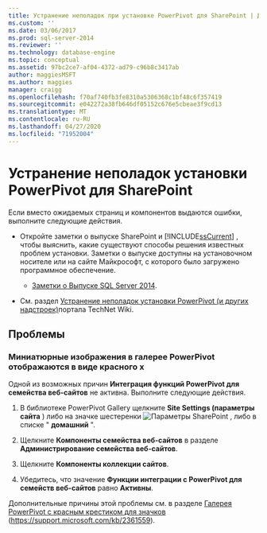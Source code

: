 ```yaml
---
title: Устранение неполадок при установке PowerPivot для SharePoint | Документация Майкрософт
ms.custom: ''
ms.date: 03/06/2017
ms.prod: sql-server-2014
ms.reviewer: ''
ms.technology: database-engine
ms.topic: conceptual
ms.assetid: 97bc2ce7-af04-4372-ad79-c96b8c3417ab
author: maggiesMSFT
ms.author: maggies
manager: craigg
ms.openlocfilehash: f70af740fb3fe8310a5306368c1bf48c6f357419
ms.sourcegitcommit: e042272a38fb646df05152c676e5cbeae3f9cd13
ms.translationtype: MT
ms.contentlocale: ru-RU
ms.lasthandoff: 04/27/2020
ms.locfileid: "71952004"
---
```

# <a name="troubleshoot-a-powerpivot-for-sharepoint-installation"></a>Устранение неполадок установки PowerPivot для SharePoint
  Если вместо ожидаемых страниц и компонентов выдаются ошибки, выполните следующие действия.  
  
-   Откройте заметки о выпуске SharePoint и [!INCLUDE[ssCurrent](../../includes/sscurrent-md.md)] , чтобы выяснить, какие существуют способы решения известных проблем установки. Заметки о выпуске доступны на установочном носителе или на сайте Майкрософт, с которого было загружено программное обеспечение.  
  
    -   [Заметки о Выпуске SQL Server 2014](https://technet.microsoft.com/library/dn169381\(v=sql.15\).aspx).  
  
-   См. раздел [Устранение неполадок установки PowerPivot (и других надстроек)](https://social.technet.microsoft.com/wiki/contents/articles/13737.troubleshooting-installations-of-powerpivot-and-other-add-ins.aspx)портала TechNet Wiki.  
  
## <a name="issues"></a>Проблемы  
  
### <a name="powerpivot-gallery-thumbnail-images-show-as-a-red-x"></a>Миниатюрные изображения в галерее PowerPivot отображаются в виде красного x  
 Одной из возможных причин **Интеграция функций PowerPivot для семейства веб-сайтов** не активна. Выполните следующие действия.  
  
1.  В библиотеке PowerPivot Gallery щелкните **Site Settings (параметры сайта** ) либо на значке шестеренки ![Параметры SharePoint](https://docs.microsoft.com/analysis-services/analysis-services/media/as-sharepoint2013-settings-gear.gif "Параметры SharePoint") , либо в списке " **домашний** ".  
  
2.  Щелкните **Компоненты семейства веб-сайтов** в разделе **Администрирование семейства веб-сайтов**.  
  
3.  Щелкните **Компоненты коллекции сайтов**.  
  
4.  Убедитесь, что значение **Функции интеграции с PowerPivot для семейств веб-сайтов** равно **Активны**.  
  
 Дополнительные причины этой проблемы см. в разделе [Галерея PowerPivot с красным крестиком для значков](https://support.microsoft.com/kb/2361559) (https://support.microsoft.com/kb/2361559).  
  
  
